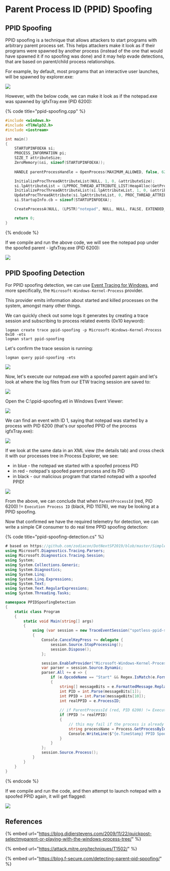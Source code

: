 # Parent Process ID \(PPID\) Spoofing

## PPID Spoofing

PPID spoofing is a technique that allows attackers to start programs with arbitrary parent process set. This helps attackers make it look as if their programs were spawned by another process \(instead of the one that would have spawned it if no spoofing was done\) and it may help evade detections, that are based on parent/child process relationships. 

For example, by default, most programs that an interactive user launches, will be spawned by explorer.exe:

![](../../.gitbook/assets/explorer-spawns-notepad.gif)

However, with the below code, we can make it look as if the notepad.exe was spawned by igfxTray.exe \(PID 6200\):

{% code title="ppid-spoofing.cpp" %}
```cpp
#include <windows.h>
#include <TlHelp32.h>
#include <iostream>

int main() 
{
	STARTUPINFOEXA si;
	PROCESS_INFORMATION pi;
	SIZE_T attributeSize;
	ZeroMemory(&si, sizeof(STARTUPINFOEXA));
	
	HANDLE parentProcessHandle = OpenProcess(MAXIMUM_ALLOWED, false, 6200);

	InitializeProcThreadAttributeList(NULL, 1, 0, &attributeSize);
	si.lpAttributeList = (LPPROC_THREAD_ATTRIBUTE_LIST)HeapAlloc(GetProcessHeap(), 0, attributeSize);
	InitializeProcThreadAttributeList(si.lpAttributeList, 1, 0, &attributeSize);
	UpdateProcThreadAttribute(si.lpAttributeList, 0, PROC_THREAD_ATTRIBUTE_PARENT_PROCESS, &parentProcessHandle, sizeof(HANDLE), NULL, NULL);
	si.StartupInfo.cb = sizeof(STARTUPINFOEXA);

	CreateProcessA(NULL, (LPSTR)"notepad", NULL, NULL, FALSE, EXTENDED_STARTUPINFO_PRESENT, NULL, NULL, &si.StartupInfo, &pi);

	return 0;
}
```
{% endcode %}

If we compile and run the above code, we will see the notepad pop under the spoofed parent - igfxTray.exe \(PID 6200\):

![](../../.gitbook/assets/ppid-spoofing-notepad.gif)

## PPID Spoofing Detection

For PPID spoofing detection, we can use [Event Tracing for Windows](../../miscellaneous-reversing-forensics/windows-linux-os-internals/etw-event-tracing-for-windows-101.md), and more specifically, the `Microsoft-Windows-Kernel-Process` provider.

This provider emits information about started and killed processes on the system, amongst many other things. 

We can quickly check out some logs it generates by creating a trace session and subscribing to process related events \(0x10 keyword\):

```text
logman create trace ppid-spoofing -p Microsoft-Windows-Kernel-Process 0x10 -ets
logman start ppid-spoofing
```

Let's confirm the trace session is running:

```text
logman query ppid-spoofing -ets
```

![](../../.gitbook/assets/image%20%28726%29.png)

Now, let's execute our notepad.exe with a spoofed parent again and let's look at where the log files from our ETW tracing session are saved to:

![](../../.gitbook/assets/image%20%28706%29.png)

Open the C:\ppid-spoofing.etl in Windows Event Viewer:

![](../../.gitbook/assets/image%20%28650%29.png)

We can find an event with ID 1, saying that notepad was started by a process with PID 6200 \(that's our spoofed PPID of the process igfxTray.exe\):

![](../../.gitbook/assets/image%20%28548%29.png)

If we look at the same data in an XML view \(the details tab\) and cross check it with our processes tree in Process Explorer, we see:

* in blue - the notepad we started with a spoofed process PID
* in red - notepad's spoofed parent process and its PID
* in black - our malicious program that started notepad with a spoofed  PPID!

![](../../.gitbook/assets/image%20%28603%29.png)

From the above, we can conclude that when `ParentProcessId` \(red, PID 6200\) != `Execution Process ID` \(black, PID 11076\), we may be looking at a PPID spoofing.

Now that confirmed we have the required telemetry for detection, we can write a simple C\# consumer to do real time PPID spoofing detection:

{% code title="ppid-spoofing-detection.cs" %}
```csharp
# based on https://github.com/zodiacon/DotNextSP2019/blob/master/SimpleConsumer/Program.cs
using Microsoft.Diagnostics.Tracing.Parsers;
using Microsoft.Diagnostics.Tracing.Session;
using System;
using System.Collections.Generic;
using System.Diagnostics;
using System.Linq;
using System.Linq.Expressions;
using System.Text;
using System.Text.RegularExpressions;
using System.Threading.Tasks;

namespace PPIDSpoofingDetection
{
    static class Program
    {
        static void Main(string[] args)
        {
            using (var session = new TraceEventSession("spotless-ppid-spoofing"))
            {
                Console.CancelKeyPress += delegate {
                    session.Source.StopProcessing();
                    session.Dispose();
                };

                session.EnableProvider("Microsoft-Windows-Kernel-Process", Microsoft.Diagnostics.Tracing.TraceEventLevel.Always, 0x10);
                var parser = session.Source.Dynamic;
                parser.All += e => {
                    if (e.OpcodeName == "Start" && Regex.IsMatch(e.FormattedMessage.ToLower(), "werfault") == false)
                    {
                        string[] messageBits = e.FormattedMessage.Replace(",", string.Empty).Split(' ');
                        int PID = int.Parse(messageBits[1]);
                        int PPID = int.Parse(messageBits[10]);
                        int realPPID = e.ProcessID;
                        
                        // if ParentProcessId (red, PID 6200) != Execution Process ID (black, PID 11076)
                        if (PPID != realPPID)
                        {
                            // this may fail if the process is already gone.
                            string processName = Process.GetProcessById(PID).ProcessName;
                            Console.WriteLine($"{e.TimeStamp} PPID Spoofing detected: {processName} (PID={PID}) started by PPID={realPPID} rather than PPID={PPID}");
                        }
                    }
                };
                session.Source.Process();
            }
        }
    }
}
```
{% endcode %}

If we compile and run the code, and then attempt to launch notepad with a spoofed PPID again, it will get flagged:

![](../../.gitbook/assets/ppid-spoofing-detection-etw.gif)

## References

{% embed url="https://blog.didierstevens.com/2009/11/22/quickpost-selectmyparent-or-playing-with-the-windows-process-tree/" %}

{% embed url="https://attack.mitre.org/techniques/T1502/" %}

{% embed url="https://blog.f-secure.com/detecting-parent-pid-spoofing/" %}

